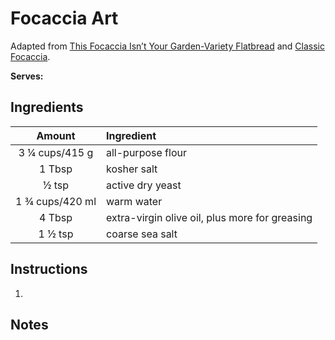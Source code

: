 # Focaccia Art

Adapted from [This Focaccia Isn’t Your Garden-Variety Flatbread](https://www.nytimes.com/2020/04/24/dining/focaccia-bread.html) and [Classic Focaccia](https://cooking.nytimes.com/recipes/1021036-classic-focaccia).

**Serves:** 

## Ingredients

| Amount          | Ingredient
| :----:          | :---------
| 3 ¼ cups/415 g  | all-purpose flour
| 1 Tbsp          | kosher salt
| ½ tsp           | active dry yeast
| 1 ¾ cups/420 ml | warm water
| 4 Tbsp          | extra-virgin olive oil, plus more for greasing
| 1 ½ tsp         | coarse sea salt


## Instructions

1. 

## Notes

